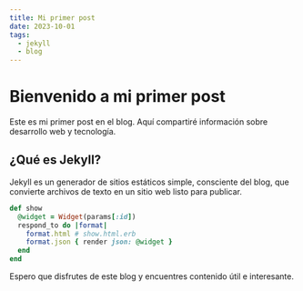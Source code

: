 ```yaml
---
title: Mi primer post
date: 2023-10-01
tags:
  - jekyll
  - blog
---
```


# Bienvenido a mi primer post

Este es mi primer post en el blog. Aquí compartiré información sobre desarrollo web y tecnología.

## ¿Qué es Jekyll?

Jekyll es un generador de sitios estáticos simple, consciente del blog, que convierte archivos de texto en un sitio web listo para publicar.

```ruby
def show
  @widget = Widget(params[:id])
  respond_to do |format|
    format.html # show.html.erb
    format.json { render json: @widget }
  end
end
```

Espero que disfrutes de este blog y encuentres contenido útil e interesante.